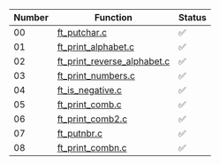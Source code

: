 | Number | Function    | Status  |
|--------|-------------|---------|
| 00     | [ft_putchar.c](ex00/ft_putchar.c)  | ✅       |
| 01     | [ft_print_alphabet.c](ex01/ft_print_alphabet.c)  | ✅       |
| 02     | [ft_print_reverse_alphabet.c](ex02/ft_print_reverse_alphabet.c)  | ✅       |
| 03     | [ft_print_numbers.c](ex03/ft_print_numbers.c)  | ✅       |
| 04     | [ft_is_negative.c](ex04/ft_is_negative.c)  | ✅       |
| 05     | [ft_print_comb.c](ex05/ft_print_comb.c)   | ✅       |
| 06     | [ft_print_comb2.c](ex06/ft_print_comb2.c)   | ✅       |
| 07     | [ft_putnbr.c](ex07/ft_putnbr.c)    | ✅       |
| 08     | [ft_print_combn.c](ex08/ft_print_combn.c)   | ✅       |
